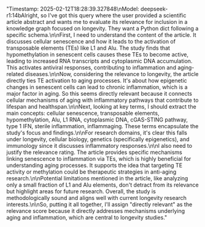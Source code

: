 "<metadata>Timestamp: 2025-02-12T18:28:39.327848\nModel: deepseek-r1:14b</metadata>Alright, so I've got this query where the user provided a scientific article abstract and wants me to evaluate its relevance for inclusion in a knowledge graph focused on longevity. They want a Python dict following a specific schema.\n\nFirst, I need to understand the content of the article. It discusses cellular senescence and how it leads to the activation of transposable elements (TEs) like L1 and Alu. The study finds that hypomethylation in senescent cells causes these TEs to become active, leading to increased RNA transcripts and cytoplasmic DNA accumulation. This activates antiviral responses, contributing to inflammation and aging-related diseases.\n\nNow, considering the relevance to longevity, the article directly ties TE activation to aging processes. It's about how epigenetic changes in senescent cells can lead to chronic inflammation, which is a major factor in aging. So this seems directly relevant because it connects cellular mechanisms of aging with inflammatory pathways that contribute to lifespan and healthspan.\n\nNext, looking at key terms, I should extract the main concepts: cellular senescence, transposable elements, hypomethylation, Alu, L1 RNA, cytoplasmic DNA, cGAS-STING pathway, type 1 IFN, sterile inflammation, inflammaging. These terms encapsulate the study's focus and findings.\n\nFor research domains, it's clear this falls under longevity, cellular biology, genetics (specifically epigenetics), and immunology since it discusses inflammatory responses.\n\nI also need to justify the relevance rating. The article provides specific mechanisms linking senescence to inflammation via TEs, which is highly beneficial for understanding aging processes. It supports the idea that targeting TE activity or methylation could be therapeutic strategies in anti-aging research.\n\nPotential limitations mentioned in the article, like analyzing only a small fraction of L1 and Alu elements, don't detract from its relevance but highlight areas for future research. Overall, the study is methodologically sound and aligns well with current longevity research interests.\n\nSo, putting it all together, I'll assign \"directly relevant\" as the relevance score because it directly addresses mechanisms underlying aging and inflammation, which are central to longevity studies."